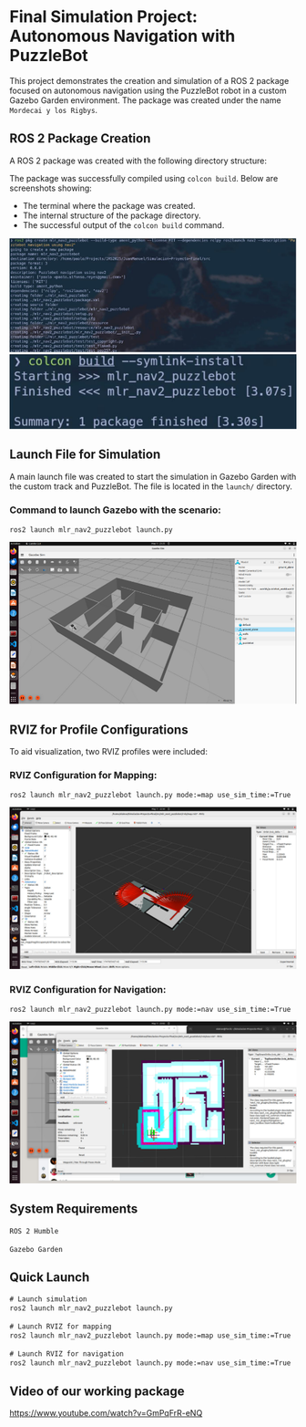 # Final Simulation Project: Autonomous Navigation with PuzzleBot

This project demonstrates the creation and simulation of a ROS 2 package focused on autonomous navigation using the PuzzleBot robot in a custom Gazebo Garden environment. The package was created under the name `Mordecai y los Rigbys`.

## ROS 2 Package Creation

A ROS 2 package was created with the following directory structure:


The package was successfully compiled using `colcon build`. Below are screenshots showing:
- The terminal where the package was created.
- The internal structure of the package directory.
- The successful output of the `colcon build` command.

![Pkg Create](/images/pkg_create.png)
![Colcon build](/images/colcon.png)


## Launch File for Simulation

A main launch file was created to start the simulation in Gazebo Garden with the custom track and PuzzleBot. The file is located in the `launch/` directory.

### Command to launch Gazebo with the scenario:

```
ros2 launch mlr_nav2_puzzlebot launch.py
```
![Pista](/images/pista_sim.png)


## RVIZ for Profile Configurations

To aid visualization, two RVIZ profiles were included:

### RVIZ Configuration for Mapping:
```
ros2 launch mlr_nav2_puzzlebot launch.py mode:=map use_sim_time:=True
```
![Map Rviz](/images/map_rviz.jpeg)

### RVIZ Configuration for Navigation:
```
ros2 launch mlr_nav2_puzzlebot launch.py mode:=nav use_sim_time:=True
```
![Nav Rviz](/images/nav_rviz.jpeg)

## System Requirements

    ROS 2 Humble

    Gazebo Garden

## Quick Launch
```
# Launch simulation
ros2 launch mlr_nav2_puzzlebot launch.py

# Launch RVIZ for mapping
ros2 launch mlr_nav2_puzzlebot launch.py mode:=map use_sim_time:=True

# Launch RVIZ for navigation
ros2 launch mlr_nav2_puzzlebot launch.py mode:=nav use_sim_time:=True

```

## Video of our working package

https://www.youtube.com/watch?v=GmPqFrR-eNQ